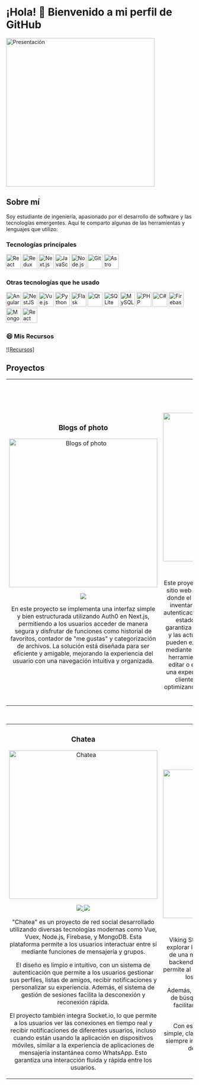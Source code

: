 # ¡Hola! 👋 Bienvenido a mi perfil de GitHub

<img src="https://github.com/lefasom/imagenes/blob/main/presentacion.jpg?raw=true" alt="Presentación" style="width:400px; object-fit: contain;">


## Sobre mí

Soy estudiante de ingeniería, apasionado por el desarrollo de software y las tecnologías emergentes. Aquí te comparto algunas de las herramientas y lenguajes que utilizo:

### Tecnologías principales
<p>
  <img src="https://cdn.jsdelivr.net/gh/devicons/devicon/icons/react/react-original.svg" alt="React" style="width:40px; object-fit: contain;"/>
  <img src="https://cdn.jsdelivr.net/gh/devicons/devicon/icons/redux/redux-original.svg" alt="Redux" style="width:40px; object-fit: contain;"/>
  <img src="https://cdn.jsdelivr.net/gh/devicons/devicon/icons/nextjs/nextjs-original.svg" alt="Next.js" style="width:40px; object-fit: contain;"/>
  <img src="https://cdn.jsdelivr.net/gh/devicons/devicon/icons/javascript/javascript-original.svg" alt="JavaScript" style="width:40px; object-fit: contain;"/>
  <img src="https://cdn.jsdelivr.net/gh/devicons/devicon/icons/nodejs/nodejs-original.svg" alt="Node.js" style="width:40px; object-fit: contain;"/>
  <img src="https://cdn.jsdelivr.net/gh/devicons/devicon/icons/git/git-original.svg" alt="Git" style="width:40px; object-fit: contain;"/>
  <img src="https://astro.build/assets/press/astro-icon-light.png" alt="Astro JS" style="width:40px; object-fit: contain;"/>
</p>


### Otras tecnologías que he usado
<p>
  <img src="https://cdn.jsdelivr.net/gh/devicons/devicon/icons/angularjs/angularjs-original.svg" alt="Angular" style="width:40px; object-fit: contain;"/>
  <img src="https://miro.medium.com/v2/resize:fit:1400/1*s9kgU8F1eB7Tzs7sG0YhBg.jpeg" alt="NestJS" style="width:40px; object-fit: contain;"/>
  <img src="https://cdn.jsdelivr.net/gh/devicons/devicon/icons/vuejs/vuejs-original.svg" alt="Vue.js" style="width:40px; object-fit: contain;"/>
  <img src="https://cdn.jsdelivr.net/gh/devicons/devicon/icons/python/python-original.svg" alt="Python" style="width:40px; object-fit: contain;"/>
  <img src="https://user-images.githubusercontent.com/51070104/268566349-c41e65a5-2ab9-4b54-8cbc-350ab6da746c.png" alt="Flask" style="width:40px; object-fit: contain;"/>
  <img src="https://cdn.jsdelivr.net/gh/devicons/devicon/icons/qt/qt-original.svg" alt="Qt" style="width:40px; object-fit: contain;"/>
  <img src="https://cdn.jsdelivr.net/gh/devicons/devicon/icons/sqlite/sqlite-original.svg" alt="SQLite" style="width:40px; object-fit: contain;"/>
  <img src="https://cdn.jsdelivr.net/gh/devicons/devicon/icons/mysql/mysql-original.svg" alt="MySQL" style="width:40px; object-fit: contain;"/>
  <img src="https://cdn.jsdelivr.net/gh/devicons/devicon/icons/php/php-original.svg" alt="PHP" style="width:40px; object-fit: contain;"/>
  <img src="https://cdn.jsdelivr.net/gh/devicons/devicon/icons/csharp/csharp-original.svg" alt="C#" style="width:40px; object-fit: contain;"/>
  <img src="https://cdn.jsdelivr.net/gh/devicons/devicon/icons/firebase/firebase-plain.svg" alt="Firebase" style="width:40px; object-fit: contain;"/>
  <img src="https://cdn.jsdelivr.net/gh/devicons/devicon/icons/mongodb/mongodb-original.svg" alt="MongoDB" style="width:40px; object-fit: contain;"/>
  <img src="https://cdn.jsdelivr.net/gh/devicons/devicon/icons/react/react-original.svg" alt="React Native" style="width:40px; object-fit: contain;"/>
</p>


### 😄 Mis Recursos
[![Recursos]](https://agenda-web-ochre.vercel.app)

## Proyectos 
<table>
<tr>
<td width="50%">
<h3 align="center">Blogs of photo</h3>
<div align="center">
<a href="https://blogs-of-photo-git-main-lefasom.vercel.app" target="_blank"><img src="https://github.com/lefasom/imagenes/blob/main/p1.png" style="width:400px; object-fit: cover;" alt="Blogs of photo"></a>
<p>
<a href="https://github.com/lefasom/blogs-of-photo" target="_blank">
<img src="https://img.shields.io/badge/FRONT-ff9?style=for-the-badge&logo=github&logoColor=black">
</a>
</p>
<p>En este proyecto se implementa una interfaz simple y bien estructurada utilizando Auth0 en Next.js, permitiendo a los usuarios acceder de manera segura y disfrutar de funciones como historial de favoritos, contador de "me gustas" y categorización de archivos. La solución está diseñada para ser eficiente y amigable, mejorando la experiencia del usuario con una navegación intuitiva y organizada.</p>
</div>
                                                                                      
</td>

<td width="50%">
               <br>
<h3 align="center">La Serafina</h3>
<div align="center">                                       
<a href="https://serafinamarket.vercel.app" target="_blank"><img src="https://github.com/lefasom/imagenes/blob/main/serafina.png" style="width:400px; object-fit: cover;" alt="La Serafina"></a>
<br>
<p>
<a href="https://github.com/lefasom/la-serafina-2.0" target="_blank">
<img src="https://img.shields.io/badge/FRONT-80ffaa?style=for-the-badge&logo=github&logoColor=black">
</a>
</p>
<p>Este proyecto utiliza Next.js y Firebase para crear un sitio web dinámico y funcional para una verdulería, donde el propietario puede gestionar fácilmente el inventario del negocio a través de un sistema de autenticación sencillo. El sitio está construido con un estado centralizado utilizando Redux, lo que garantiza una gestión eficiente y fluida de los datos y las actualizaciones en tiempo real. Los usuarios pueden explorar productos, mientras que el dueño, mediante un inicio de sesión simple, tiene acceso a herramientas de gestión que le permiten agregar, editar o eliminar los mismos. Esta solución ofrece una experiencia de usuario amigable tanto para los clientes como para el administrador del sitio, optimizando la operación de la verdulería de manera moderna y eficiente.</p>
</div>                                                             
</td>                                                             
</tr> 
</table>                                                                                 
</div>
<br>

<table>
<tr>
<td width="50%">
<h3 align="center">Chatea</h3>
<div align="center">
<a href="front-chatea.vercel.app" target="_blank"><img src="https://github.com/lefasom/imagenes/blob/main/redsocial.png" style="width:400px; object-fit: cover;" alt="Chatea"></a>
<p>
<a href="https://github.com/lefasom/front-chatea" target="_blank">
<img src="https://img.shields.io/badge/FRONT-ff9?style=for-the-badge&logo=github&logoColor=black">
</a>
<a href="https://github.com/lefasom/back-chatea" target="_blank">
<img src="https://img.shields.io/badge/-BACK-green?style=for-the-badge&color=fbfc40">
</a>
</p>
<p>
"Chatea" es un proyecto de red social desarrollado utilizando diversas tecnologías modernas como Vue, Vuex, Node.js, Firebase, y MongoDB. Esta plataforma permite a los usuarios interactuar entre sí mediante funciones de mensajería y grupos.

El diseño es limpio e intuitivo, con un sistema de autenticación que permite a los usuarios gestionar sus perfiles, listas de amigos, recibir notificaciones y personalizar su experiencia. Además, el sistema de gestión de sesiones facilita la desconexión y reconexión rápida.

El proyecto también integra Socket.io, lo que permite a los usuarios ver las conexiones en tiempo real y recibir notificaciones de diferentes usuarios, incluso cuando están usando la aplicación en dispositivos móviles, similar a la experiencia de aplicaciones de mensajería instantánea como WhatsApp. Esto garantiza una interacción fluida y rápida entre los usuarios.</p>
</div>
                                                                                      
</td>       

<td width="50%">
<h3 align="center">Viking Store</h3>
<div align="center">                                       
<a href="https://viking-store.vercel.app" target="_blank"><img src="https://github.com/lefasom/imagenes/blob/main/viking.png" style="width:400px; object-fit: cover;" alt="Viking Store"></a>
<p>
<a href="https://github.com/lefasom/viking-store" target="_blank">
<img src="https://img.shields.io/badge/FRONT-ff9?style=for-the-badge&logo=github&logoColor=black">
</a>
</p>
<p>Viking Store es una plataforma en la cual puedes explorar los productos más recientes del mercado, de una manera organizada y fácil de entender. El backend es gestionado mediante un CMS, lo que permite al administrador gestionar de forma eficiente los productos y el contenido del sitio.

Además, ofrece una interfaz con filtros avanzados de búsqueda y categorización para los clientes, facilitando una experiencia rápida y precisa al buscar productos.

Con esta plataforma se busca una interacción simple, clara y amigable, manteniendo a los usuarios siempre informados sobre los últimos lanzamientos de productos y las mejores ofertas.</p>
</div>                                                             
</td>                                                             
</tr> 
</table>
